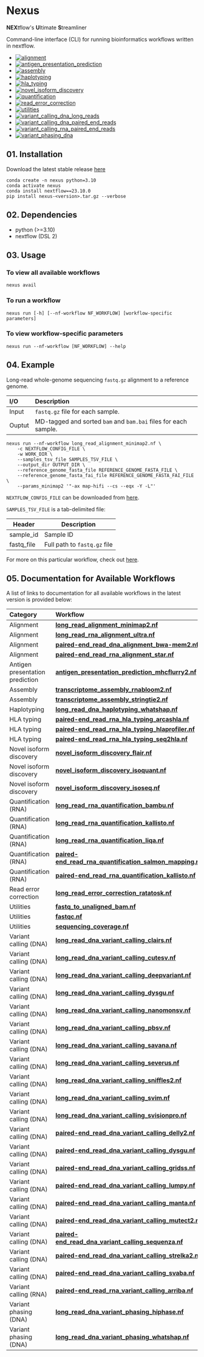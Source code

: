 # Nexus

**NEX**tflow's **U**ltimate **S**treamliner

Command-line interface (CLI) for running bioinformatics workflows written in nextflow.

* [![alignment](https://github.com/pirl-unc/nexus/actions/workflows/alignment.yml/badge.svg)](https://github.com/pirl-unc/nexus/actions/workflows/alignment.yml)
* [![antigen_presentation_prediction](https://github.com/pirl-unc/nexus/actions/workflows/antigen_presentation_prediction.yml/badge.svg)](https://github.com/pirl-unc/nexus/actions/workflows/antigen_presentation_prediction.yml)
* [![assembly](https://github.com/pirl-unc/nexus/actions/workflows/assembly.yml/badge.svg)](https://github.com/pirl-unc/nexus/actions/workflows/assembly.yml)
* [![haplotyping](https://github.com/pirl-unc/nexus/actions/workflows/haplotyping.yml/badge.svg)](https://github.com/pirl-unc/nexus/actions/workflows/haplotyping.yml)
* [![hla_typing](https://github.com/pirl-unc/nexus/actions/workflows/hla_typing.yml/badge.svg)](https://github.com/pirl-unc/nexus/actions/workflows/hla_typing.yml)
* [![novel_isoform_discovery](https://github.com/pirl-unc/nexus/actions/workflows/novel_isoform_discovery.yml/badge.svg)](https://github.com/pirl-unc/nexus/actions/workflows/novel_isoform_discovery.yml)
* [![quantification](https://github.com/pirl-unc/nexus/actions/workflows/quantification.yml/badge.svg)](https://github.com/pirl-unc/nexus/actions/workflows/quantification.yml)
* [![read_error_correction](https://github.com/pirl-unc/nexus/actions/workflows/read_error_correction.yml/badge.svg)](https://github.com/pirl-unc/nexus/actions/workflows/read_error_correction.yml)
* [![utilities](https://github.com/pirl-unc/nexus/actions/workflows/utilities.yml/badge.svg)](https://github.com/pirl-unc/nexus/actions/workflows/utilities.yml)
* [![variant_calling_dna_long_reads](https://github.com/pirl-unc/nexus/actions/workflows/variant_calling_dna_long_reads.yml/badge.svg)](https://github.com/pirl-unc/nexus/actions/workflows/variant_calling_dna_long_reads.yml)
* [![variant_calling_dna_paired_end_reads](https://github.com/pirl-unc/nexus/actions/workflows/variant_calling_dna_paired_end_reads.yml/badge.svg)](https://github.com/pirl-unc/nexus/actions/workflows/variant_calling_dna_paired_end_reads.yml)
* [![variant_calling_rna_paired_end_reads](https://github.com/pirl-unc/nexus/actions/workflows/variant_calling_rna_paired_end_reads.yml/badge.svg)](https://github.com/pirl-unc/nexus/actions/workflows/variant_calling_rna_paired_end_reads.yml)
* [![variant_phasing_dna](https://github.com/pirl-unc/nexus/actions/workflows/variant_phasing_dna.yml/badge.svg)](https://github.com/pirl-unc/nexus/actions/workflows/variant_phasing_dna.yml)

## 01. Installation

Download the latest stable release [here](https://github.com/pirl-unc/nexus/releases)

```
conda create -n nexus python=3.10
conda activate nexus
conda install nextflow==23.10.0
pip install nexus-<version>.tar.gz --verbose
```

## 02. Dependencies

* python (>=3.10)
* nextflow (DSL 2)

## 03. Usage

### To view all available workflows
```
nexus avail
```

### To run a workflow
```
nexus run [-h] [--nf-workflow NF_WORKFLOW] [workflow-specific parameters]
```

### To view workflow-specific parameters
```
nexus run --nf-workflow [NF_WORKFLOW] --help
```

## 04. Example

Long-read whole-genome sequencing `fastq.gz` alignment to a reference genome.

| I/O    | Description                                                                  |
|:-------|:-----------------------------------------------------------------------------|
| Input  | `fastq.gz` file for each sample.<br/>                                        | 
| Ouptut | MD-tagged and sorted `bam` and `bam.bai` files for each sample. |

```
nexus run --nf-workflow long_read_alignment_minimap2.nf \
    -c NEXTFLOW_CONFIG_FILE \
    -w WORK_DIR \
    --samples_tsv_file SAMPLES_TSV_FILE \
    --output_dir OUTPUT_DIR \
    --reference_genome_fasta_file REFERENCE_GENOME_FASTA_FILE \
    --reference_genome_fasta_fai_file REFERENCE_GENOME_FASTA_FAI_FILE \
    --params_minimap2 '"-ax map-hifi --cs --eqx -Y -L"'
```

`NEXTFLOW_CONFIG_FILE` can be downloaded from [here](/nextflow/).

`SAMPLES_TSV_FILE` is a tab-delimited file:

| Header     | Description                  |
| ---------- |------------------------------|
| sample_id  | Sample ID                    |
| fastq_file | Full path to `fastq.gz` file |

For more on this particular workflow, check out [here](/src/nexuslib/pipelines/alignment/long_read_alignment_minimap2/).

## 05. Documentation for Available Workflows

A list of links to documentation for all available workflows in the latest version is provided below:

| Category                        | Workflow                                                                                                                                                 |
|:--------------------------------|:---------------------------------------------------------------------------------------------------------------------------------------------------------|
| Alignment                       | [**long_read_alignment_minimap2.nf**](/src/nexuslib/pipelines/alignment/long_read_alignment_minimap2/)                                                   |
| Alignment                       | [**long_read_rna_alignment_ultra.nf**](/src/nexuslib/pipelines/alignment/long_read_rna_alignment_ultra)                                                  |
| Alignment                       | [**paired-end_read_dna_alignment_bwa-mem2.nf**](/src/nexuslib/pipelines/alignment/paired-end_read_dna_alignment_bwa-mem2/)                               |
| Alignment                       | [**paired-end_read_rna_alignment_star.nf**](/src/nexuslib/pipelines/alignment/paired-end_read_rna_alignment_star/)                                       |
| Antigen presentation prediction | [**antigen_presentation_prediction_mhcflurry2.nf**](/src/nexuslib/pipelines/antigen_presentation_prediction/antigen_presentation_prediction_mhcflurry2/) |
| Assembly                        | [**transcriptome_assembly_rnabloom2.nf**](/src/nexuslib/pipelines/assembly/transcriptome_assembly_rnabloom2/)                                            | 
| Assembly                        | [**transcriptome_assembly_stringtie2.nf**](/src/nexuslib/pipelines/assembly/transcriptome_assembly_stringtie2/)                                          |
| Haplotyping                     | [**long_read_dna_haplotyping_whatshap.nf**](/src/nexuslib/pipelines/haplotyping/long_read_dna_haplotyping_whatshap/)                                     | 
| HLA typing                      | [**paired-end_read_rna_hla_typing_arcashla.nf**](/src/nexuslib/pipelines/hla_typing/paired-end_read_rna_hla_typing_arcashla/)                            |
| HLA typing                      | [**paired-end_read_rna_hla_typing_hlaprofiler.nf**](/src/nexuslib/pipelines/hla_typing/paired-end_read_rna_hla_typing_hlaprofiler/)                      |
| HLA typing                      | [**paired-end_read_rna_hla_typing_seq2hla.nf**](/src/nexuslib/pipelines/hla_typing/paired-end_read_rna_hla_typing_seq2hla/)                              |
| Novel isoform discovery         | [**novel_isoform_discovery_flair.nf**](/src/nexuslib/pipelines/novel_isoform_discovery/novel_isoform_discovery_flair/)                                   |
| Novel isoform discovery         | [**novel_isoform_discovery_isoquant.nf**](/src/nexuslib/pipelines/novel_isoform_discovery/novel_isoform_discovery_isoquant/)                             |
| Novel isoform discovery         | [**novel_isoform_discovery_isoseq.nf**](/src/nexuslib/pipelines/novel_isoform_discovery/novel_isoform_discovery_isoseq/)                                 |
| Quantification (RNA)            | [**long_read_rna_quantification_bambu.nf**](/src/nexuslib/pipelines/quantification/long_read_rna_quantification_bambu/)                                  |
| Quantification (RNA)            | [**long_read_rna_quantification_kallisto.nf**](/src/nexuslib/pipelines/quantification/long_read_rna_quantification_kallisto/)                            |
| Quantification (RNA)            | [**long_read_rna_quantification_liqa.nf**](/src/nexuslib/pipelines/quantification/long_read_rna_quantification_liqa/)                                    |
| Quantification (RNA)            | [**paired-end_read_rna_quantification_salmon_mapping.nf**](/src/nexuslib/pipelines/quantification/paired-end_read_rna_quantification_salmon_mapping/)    |
| Quantification (RNA)            | [**paired-end_read_rna_quantification_kallisto.nf**](/src/nexuslib/pipelines/quantification/paired-end_read_rna_quantification_kallisto/)                |
| Read error correction           | [**long_read_error_correction_ratatosk.nf**](/src/nexuslib/pipelines/read_error_correction/long_read_error_correction_ratatosk/)                         |
| Utilities                       | [**fastq_to_unaligned_bam.nf**](/src/nexuslib/pipelines/utilities/fastq_to_unaligned_bam/)                                                               |
| Utilities                       | [**fastqc.nf**](/src/nexuslib/pipelines/utilities/fastqc/)                                                                                               |
| Utilities                       | [**sequencing_coverage.nf**](/src/nexuslib/pipelines/utilities/sequencing_coverage/)                                                                     |
| Variant calling (DNA)           | [**long_read_dna_variant_calling_clairs.nf**](/src/nexuslib/pipelines/variant_calling/long_read_dna_variant_calling_clairs/)                             |
| Variant calling (DNA)           | [**long_read_dna_variant_calling_cutesv.nf**](/src/nexuslib/pipelines/variant_calling/long_read_dna_variant_calling_cutesv/)                             |
| Variant calling (DNA)           | [**long_read_dna_variant_calling_deepvariant.nf**](/src/nexuslib/pipelines/variant_calling/long_read_dna_variant_calling_deepvariant/)                   |
| Variant calling (DNA)           | [**long_read_dna_variant_calling_dysgu.nf**](/src/nexuslib/pipelines/variant_calling/long_read_dna_variant_calling_dysgu/)                               |
| Variant calling (DNA)           | [**long_read_dna_variant_calling_nanomonsv.nf**](/src/nexuslib/pipelines/variant_calling/long_read_dna_variant_calling_nanomonsv/)                       |
| Variant calling (DNA)           | [**long_read_dna_variant_calling_pbsv.nf**](/src/nexuslib/pipelines/variant_calling/long_read_dna_variant_calling_pbsv/)                                    |
| Variant calling (DNA)           | [**long_read_dna_variant_calling_savana.nf**](/src/nexuslib/pipelines/variant_calling/long_read_dna_variant_calling_savana/)                                |
| Variant calling (DNA)           | [**long_read_dna_variant_calling_severus.nf**](/src/nexuslib/pipelines/variant_calling/long_read_dna_variant_calling_severus/)                              |
| Variant calling (DNA)           | [**long_read_dna_variant_calling_sniffles2.nf**](/src/nexuslib/pipelines/variant_calling/long_read_dna_variant_calling_sniffles2/)                          |
| Variant calling (DNA)           | [**long_read_dna_variant_calling_svim.nf**](/src/nexuslib/pipelines/variant_calling/long_read_dna_variant_calling_svim/)                                    |
| Variant calling (DNA)           | [**long_read_dna_variant_calling_svisionpro.nf**](/src/nexuslib/pipelines/variant_calling/long_read_dna_variant_calling_svisionpro/)                        |
| Variant calling (DNA)           | [**paired-end_read_dna_variant_calling_delly2.nf**](/src/nexuslib/pipelines/variant_calling/paired-end_read_dna_variant_calling_delly2/)                    |
| Variant calling (DNA)           | [**paired-end_read_dna_variant_calling_dysgu.nf**](/src/nexuslib/pipelines/variant_calling/paired-end_read_dna_variant_calling_dysgu/)                      |
| Variant calling (DNA)           | [**paired-end_read_dna_variant_calling_gridss.nf**](/src/nexuslib/pipelines/variant_calling/paired-end_read_dna_variant_calling_gridss/)                    |
| Variant calling (DNA)           | [**paired-end_read_dna_variant_calling_lumpy.nf**](/src/nexuslib/pipelines/variant_calling/paired-end_read_dna_variant_calling_lumpy/)                      |
| Variant calling (DNA)           | [**paired-end_read_dna_variant_calling_manta.nf**](/src/nexuslib/pipelines/variant_calling/paired-end_read_dna_variant_calling_manta/)                      |
| Variant calling (DNA)           | [**paired-end_read_dna_variant_calling_mutect2.nf**](/src/nexuslib/pipelines/variant_calling/paired-end_read_dna_variant_calling_mutect2/)                  |
| Variant calling (DNA)           | [**paired-end_read_dna_variant_calling_sequenza.nf**](/src/nexuslib/pipelines/variant_calling/paired-end_read_dna_variant_calling_sequenza/)                |
| Variant calling (DNA)           | [**paired-end_read_dna_variant_calling_strelka2.nf**](/src/nexuslib/pipelines/variant_calling/paired-end_read_dna_variant_calling_strelka2/)                |
| Variant calling (DNA)           | [**paired-end_read_dna_variant_calling_svaba.nf**](/src/nexuslib/pipelines/variant_calling/paired-end_read_dna_variant_calling_svaba/)                      |
| Variant calling (RNA)           | [**paired-end_read_rna_variant_calling_arriba.nf**](/src/nexuslib/pipelines/variant_calling/paired-end_read_rna_variant_calling_arriba/)                    |
| Variant phasing (DNA)           | [**long_read_dna_variant_phasing_hiphase.nf**](/src/nexuslib/pipelines/variant_phasing/long_read_dna_variant_phasing_hiphase/)                              |
| Variant phasing (DNA)           | [**long_read_dna_variant_phasing_whatshap.nf**](/src/nexuslib/pipelines/variant_phasing/long_read_dna_variant_phasing_whatshap/)                            |

